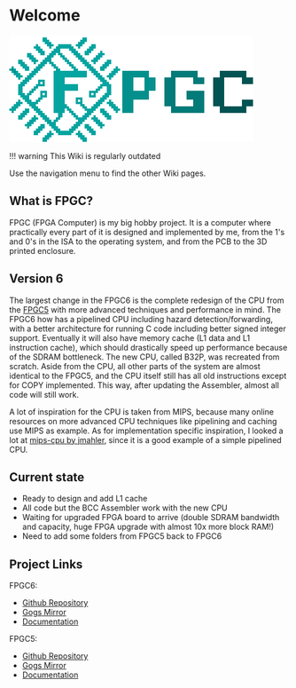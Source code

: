 # Welcome

[![FPGC Logo](images/logo_big_alpha.png)](https://www.github.com/b4rt-dev/fpgc6)

!!! warning
    This Wiki is regularly outdated

Use the navigation menu to find the other Wiki pages.

## What is FPGC?
FPGC (FPGA Computer) is my big hobby project. It is a computer where practically every part of it is designed and implemented by me, from the 1's and 0's in the ISA to the operating system, and from the PCB to the 3D printed enclosure.

## Version 6
The largest change in the FPGC6 is the complete redesign of the CPU from the [FPGC5](https://github.com/b4rt-dev/FPGC5) with more advanced techniques and performance in mind. The FPGC6 how has a pipelined CPU including hazard detection/forwarding, with a better architecture for running C code including better signed integer support.
Eventually it will also have memory cache (L1 data and L1 instruction cache), which should drastically speed up performance because of the SDRAM bottleneck. The new CPU, called B32P, was recreated from scratch. Aside from the CPU, all other parts of the system are almost identical to the FPGC5, and the CPU itself still has all old instructions except for COPY implemented. This way, after updating the Assembler, almost all code will still work.

A lot of inspiration for the CPU is taken from MIPS, because many online resources on more advanced CPU techniques like pipelining and caching use MIPS as example. As for implementation specific inspiration, I looked a lot at [mips-cpu by jmahler](https://github.com/jmahler/mips-cpu), since it is a good example of a simple pipelined CPU.

## Current state
- Ready to design and add L1 cache
- All code but the BCC Assembler work with the new CPU
- Waiting for upgraded FPGA board to arrive (double SDRAM bandwidth and capacity, huge FPGA upgrade with almost 10x more block RAM!)
- Need to add some folders from FPGC5 back to FPGC6

## Project Links
FPGC6:

- [Github Repository](https://www.github.com/b4rt-dev/FPGC6)
- [Gogs Mirror](https://www.b4rt.nl/git/bart/FPGC6-mirror)
- [Documentation](https://www.b4rt.nl/fpgc)

FPGC5:

- [Github Repository](https://github.com/b4rt-dev/FPGC5)
- [Gogs Mirror](https://www.b4rt.nl/git/bart/FPGC5-mirror)
- [Documentation](https://www.b4rt.nl/fpgc5)